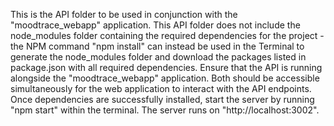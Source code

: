 This is the API folder to be used in conjunction with the "moodtrace_webapp" application. This API folder does not include the node_modules folder containing the required dependencies for the project - the NPM command "npm install" can instead be used in the Terminal to generate the node_modules folder and download the packages listed in package.json with all required dependencies. Ensure that the API is running alongside the "moodtrace_webapp" application. Both should be accessible simultaneously for the web application to interact with the API endpoints.
 Once dependencies are successfully installed, start the server by running "npm start" within the terminal. The server runs on "http://localhost:3002".
